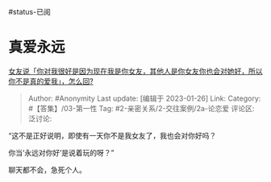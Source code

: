 #status-已阅 
# 真爱永远
[女友说「你对我很好是因为现在我是你女友，其他人是你女友你也会对她好，所以你不是真的爱我」，怎么回?](https://www.zhihu.com/question/495734671/answer/2860268982)

> Author: #Anonymity
> Last update: [编辑于 2023-01-26]
> Link:
> Category: #【答集】/03-第一性
> Tag: #2-亲密关系/2-交往案例/2a-论恋爱
> 评论区:
> 泛讨论:

“这不是正好说明，即使有一天你不是我女友了，我也会对你好吗？

你当‘永远对你好’是说着玩的呀？”

聊天都不会，急死个人。
